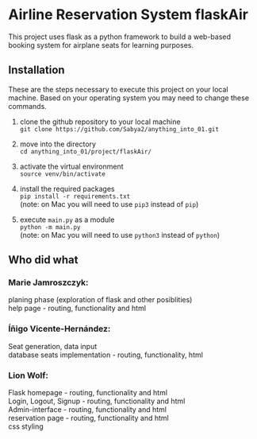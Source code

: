 # Airline Reservation System flaskAir

This project uses flask as a python framework to build a web-based booking system for airplane seats for learning purposes.

## Installation
These are the steps necessary to execute this project on your local machine. Based on your operating system you may need to change these commands.

1. clone the github repository to your local machine  
`git clone https://github.com/Sabya2/anything_into_01.git`

2. move into the directory  
`cd anything_into_01/project/flaskAir/`

3. activate the virtual environment  
`source venv/bin/activate`

4. install the required packages  
`pip install -r requirements.txt`  
(note: on Mac you will need to use `pip3` instead of `pip`)

5. execute `main.py` as a module  
`python -m main.py`  
(note: on Mac you will need to use `python3` instead of `python`)

## Who did what
### Marie Jamroszczyk:
planing phase (exploration of flask and other posiblities)  
help page - routing, functionality and html

### Íñigo Vicente-Hernández:
Seat generation, data input  
database seats implementation - routing, functionality, html  

### Lion Wolf:
Flask
homepage - routing, functionality and html  
Login, Logout, Signup - routing, functionality and html  
Admin-interface - routing, functionality and html  
reservation page - routing, functionality and html  
css styling  
